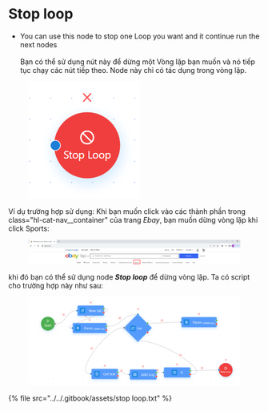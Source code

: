 # Stop loop

* You can use this node to stop one Loop you want and it continue run the next nodes \
  \
  Bạn có thể sử dụng nút này để dừng một Vòng lặp bạn muốn và nó tiếp tục chạy các nút tiếp theo. Node này chỉ có tác dụng trong vòng lặp.

<figure><img src="../../.gitbook/assets/Capture (25).PNG" alt=""><figcaption></figcaption></figure>

Ví dụ trường hợp sử dụng: Khi bạn muốn click vào các thành phần trong class="hl-cat-nav\_\_container" của trang _Ebay_, bạn muốn dừng vòng lặp khi click Sports:

<figure><img src="../../.gitbook/assets/image (1) (1) (1) (1) (1) (1) (1) (1) (1) (1) (1) (1) (1) (1) (1) (1) (1) (1) (1) (1).png" alt=""><figcaption></figcaption></figure>

&#x20;khi đó bạn có thể sử dụng node _**Stop loop**_ để dừng vòng lặp. Ta có script cho trường hợp này như sau:

<figure><img src="../../.gitbook/assets/image (3) (1) (1) (1) (1).png" alt=""><figcaption></figcaption></figure>

{% file src="../../.gitbook/assets/stop loop.txt" %}
